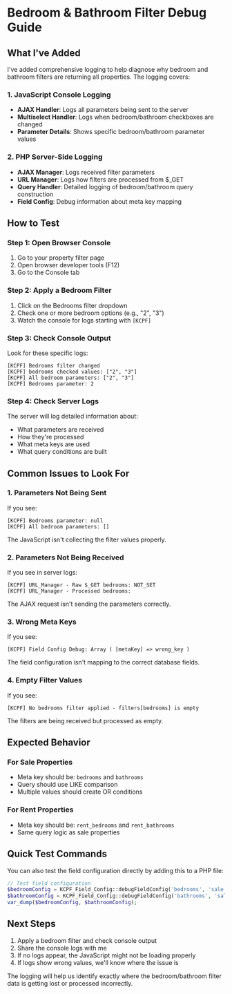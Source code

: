 # Bedroom & Bathroom Filter Debug Guide

## What I've Added

I've added comprehensive logging to help diagnose why bedroom and bathroom filters are returning all properties. The logging covers:

### 1. JavaScript Console Logging
- **AJAX Handler**: Logs all parameters being sent to the server
- **Multiselect Handler**: Logs when bedroom/bathroom checkboxes are changed
- **Parameter Details**: Shows specific bedroom/bathroom parameter values

### 2. PHP Server-Side Logging
- **AJAX Manager**: Logs received filter parameters
- **URL Manager**: Logs how filters are processed from $_GET
- **Query Handler**: Detailed logging of bedroom/bathroom query construction
- **Field Config**: Debug information about meta key mapping

## How to Test

### Step 1: Open Browser Console
1. Go to your property filter page
2. Open browser developer tools (F12)
3. Go to the Console tab

### Step 2: Apply a Bedroom Filter
1. Click on the Bedrooms filter dropdown
2. Check one or more bedroom options (e.g., "2", "3")
3. Watch the console for logs starting with `[KCPF]`

### Step 3: Check Console Output
Look for these specific logs:
```
[KCPF] Bedrooms filter changed
[KCPF] bedrooms checked values: ["2", "3"]
[KCPF] All bedroom parameters: ["2", "3"]
[KCPF] Bedrooms parameter: 2
```

### Step 4: Check Server Logs
The server will log detailed information about:
- What parameters are received
- How they're processed
- What meta keys are used
- What query conditions are built

## Common Issues to Look For

### 1. Parameters Not Being Sent
If you see:
```
[KCPF] Bedrooms parameter: null
[KCPF] All bedroom parameters: []
```
The JavaScript isn't collecting the filter values properly.

### 2. Parameters Not Being Received
If you see in server logs:
```
[KCPF] URL_Manager - Raw $_GET bedrooms: NOT_SET
[KCPF] URL_Manager - Processed bedrooms: 
```
The AJAX request isn't sending the parameters correctly.

### 3. Wrong Meta Keys
If you see:
```
[KCPF] Field Config Debug: Array ( [metaKey] => wrong_key )
```
The field configuration isn't mapping to the correct database fields.

### 4. Empty Filter Values
If you see:
```
[KCPF] No bedrooms filter applied - filters[bedrooms] is empty
```
The filters are being received but processed as empty.

## Expected Behavior

### For Sale Properties
- Meta key should be: `bedrooms` and `bathrooms`
- Query should use LIKE comparison
- Multiple values should create OR conditions

### For Rent Properties  
- Meta key should be: `rent_bedrooms` and `rent_bathrooms`
- Same query logic as sale properties

## Quick Test Commands

You can also test the field configuration directly by adding this to a PHP file:

```php
// Test field configuration
$bedroomConfig = KCPF_Field_Config::debugFieldConfig('bedrooms', 'sale');
$bathroomConfig = KCPF_Field_Config::debugFieldConfig('bathrooms', 'sale');
var_dump($bedroomConfig, $bathroomConfig);
```

## Next Steps

1. Apply a bedroom filter and check console output
2. Share the console logs with me
3. If no logs appear, the JavaScript might not be loading properly
4. If logs show wrong values, we'll know where the issue is

The logging will help us identify exactly where the bedroom/bathroom filter data is getting lost or processed incorrectly.
